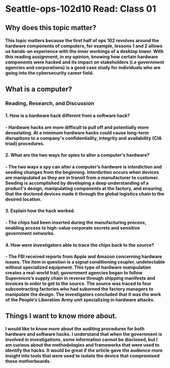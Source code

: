 # Seattle-ops-102d10 Read: Class 01
## Why does this topic matter?
#### This topic matters because the first half of ops 102 revolves around the hardware components of computers, for example, lessons 1 and 2 allows us hands-on experience with the inner workings of a desktop tower. With this reading assignment, in my opinion, knowing how certain hardware components were hacked and its impact on stakeholders (i.e government agencies and corporations) is a good case study for individuals who are going into the cybersecurity career field.
###
## What is a computer?
### Reading, Research, and Discussion
#### 1. How is a hardware hack different from a software hack?
#### - Hardware hacks are more difficult to pull off and potentially more devastating. At a minimum hardware hacks could cause long-term disruptions to a company's confidentiality, integrity and availability (CIA triad) procedures.
#### 2. What are the two ways for spies to alter a computer’s hardware?
#### - The two ways a spy can alter a computer’s hardware is interdiction and seeding changes from the beginning. Interdiction occurs when devices are manipulated as they are in transit from a manufacturer to customer. Seeding is accomplished by developing a deep understanding of a product's design, manipulating components at the factory, and ensuring that the doctored devices made it through the global logistics chain to the desired location.
#### 3. Explain how the hack worked.
#### - The chips had been inserted during the manufacturing process, enabling access to high-value corporate secrets and sensitive government networks.
#### 4. How were investigators able to trace the chips back to the source?
#### - The FBI received reports from Apple and Amazon concerning hardware issues. The item in question is a signal conditioning coupler, undetectable without specialized equipment. This type of hardware manipulation creates a real-world trail; government agencies began to follow Supermicro’s supply chain in reverse through shipping manifests and invoices in order to get to the source. The source was traced to four subcontracting factories who had suborned the factory managers to manipulate the design. The investigators concluded that it was the work of the People’s Liberation Army unit specializing in hardware attacks.
## Things I want to know more about.
#### I would like to know more about the auditing procedures for both hardware and software hacks. I understand that when the government is involved in investigations, some information cannot be disclosed, but I am curious about the methodologies and frameworks that were used to identify the hacks. It would be great if the article gave the audience more insight into tools that were used to isolate the device that compromised these motherboards.
